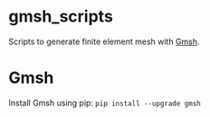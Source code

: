 # gmsh_scripts
Scripts to generate finite element mesh with [Gmsh](https://gmsh.info).

# Gmsh
Install Gmsh using pip:
```pip install --upgrade gmsh```
